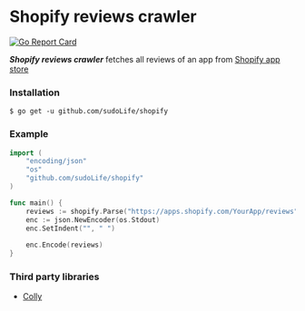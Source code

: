 Shopify reviews crawler
======
[![Go Report Card](https://goreportcard.com/badge/github.com/sudoLife/shopify)](https://goreportcard.com/report/github.com/sudoLife/shopify)


***Shopify reviews crawler*** fetches all reviews of an app from [Shopify app store](https://apps.shopify.com/)

### Installation

``` shell
$ go get -u github.com/sudoLife/shopify
```

### Example

``` go
import (
	"encoding/json"
	"os"
	"github.com/sudoLife/shopify"
)

func main() {
	reviews := shopify.Parse("https://apps.shopify.com/YourApp/reviews")
	enc := json.NewEncoder(os.Stdout)
	enc.SetIndent("", " ")
	
	enc.Encode(reviews)
}
```

### Third party libraries
* [Colly](https://github.com/gocolly/colly/)
